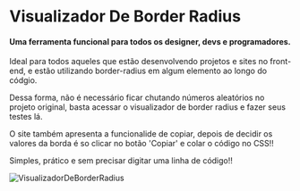 # Visualizador De Border Radius
 
#### Uma ferramenta funcional para todos os designer, devs e programadores.

Ideal para todos aqueles que estão desenvolvendo projetos e sites no front-end, e estão utilizando border-radius em algum elemento ao longo do códgio. 

Dessa forma, não é necessário ficar chutando números aleatórios no projeto original, basta acessar o visualizador de border radius e fazer seus testes lá.

O site também apresenta a funcionalide de copiar, depois de decidir os valores da borda é so clicar no botão 'Copiar' e colar o código no CSS!!

Simples, prático e sem precisar digitar uma linha de código!!

 
 
![VisualizadorDeBorderRadius](https://user-images.githubusercontent.com/65229051/120824829-3055db80-c52f-11eb-9e82-a961d8d91115.png)
